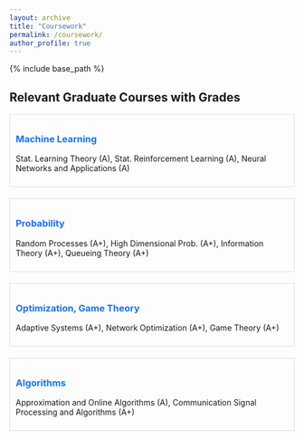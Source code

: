 ```yaml
---
layout: archive
title: "Coursework"
permalink: /coursework/
author_profile: true
---
```


{% include base_path %}

<h2>Relevant Graduate Courses with Grades</h2>

<div style="border: 1px solid #ddd; padding: 10px; margin-bottom: 20px;">
  <h3 style="color: #1a73e8;">Machine Learning</h3>
  <p>Stat. Learning Theory (A), Stat. Reinforcement Learning (A), Neural Networks and Applications (A)</p>
</div>

<div style="border: 1px solid #ddd; padding: 10px; margin-bottom: 20px;">
  <h3 style="color: #1a73e8;">Probability</h3>
  <p>Random Processes (A+), High Dimensional Prob. (A+), Information Theory (A+), Queueing Theory (A+)</p>
</div>

<div style="border: 1px solid #ddd; padding: 10px; margin-bottom: 20px;">
  <h3 style="color: #1a73e8;">Optimization, Game Theory</h3>
  <p>Adaptive Systems (A+), Network Optimization (A+), Game Theory (A+)</p>
</div>

<div style="border: 1px solid #ddd; padding: 10px; margin-bottom: 20px;">
  <h3 style="color: #1a73e8;">Algorithms</h3>
  <p>Approximation and Online Algorithms (A), Communication Signal Processing and Algorithms (A+)</p>
</div>
